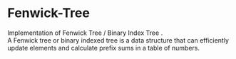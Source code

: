 # Fenwick-Tree
Implementation of Fenwick Tree / Binary Index Tree .  
A Fenwick tree or binary indexed tree is a data structure that can efficiently update elements and calculate prefix sums in a table of numbers. 
